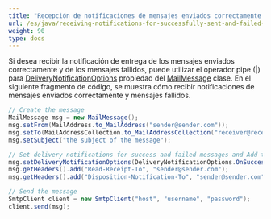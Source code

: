 ```yaml
---
title: "Recepción de notificaciones de mensajes enviados correctamente y con errores"
url: /es/java/receiving-notifications-for-successfully-sent-and-failed-messages/
weight: 90
type: docs
---
```



Si desea recibir la notificación de entrega de los mensajes enviados correctamente y de los mensajes fallidos, puede utilizar el operador pipe (|) para [DeliveryNotificationOptions](https://apireference.aspose.com/email/java/com.aspose.email/MailMessage#getDeliveryNotificationOptions\(\)) propiedad del [MailMessage](https://apireference.aspose.com/email/java/com.aspose.email/MailMessage) clase. En el siguiente fragmento de código, se muestra cómo recibir notificaciones de mensajes enviados correctamente y mensajes fallidos.



~~~Java
// Create the message
MailMessage msg = new MailMessage();
msg.setFrom(MailAddress.to_MailAddress("sender@sender.com"));
msg.setTo(MailAddressCollection.to_MailAddressCollection("receiver@receiver.com"));
msg.setSubject("the subject of the message");

// Set delivery notifications for success and failed messages and Add the MIME headers
msg.setDeliveryNotificationOptions(DeliveryNotificationOptions.OnSuccess | DeliveryNotificationOptions.OnFailure);
msg.getHeaders().add("Read-Receipt-To", "sender@sender.com");
msg.getHeaders().add("Disposition-Notification-To", "sender@sender.com");

// Send the message
SmtpClient client = new SmtpClient("host", "username", "password");
client.send(msg);
~~~